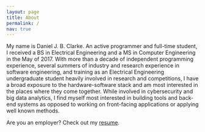 ```yaml
---
layout: page
title: About
permalink: /
nav: true
---
```


My name is Daniel J. B. Clarke. An active programmer and full-time student, I received a BS in Electrical Engineering and a MS in Computer Engineering in the May of 2017. With more than a decade of independent programming experience, several summers of industry and research experience in software engineering, and training as an Electrical Engineering undergraduate student heavily involved in research and competitions, I have a broad exposure to the hardware-software stack and am most interested in the places where they come together. While involved in cybersecurity and big data analytics, I find myself most interested in building tools and back-end systems as opposed to working on front-facing applications or applying well known methods.

Are you an employer? Check out my [resume](/resume/).

